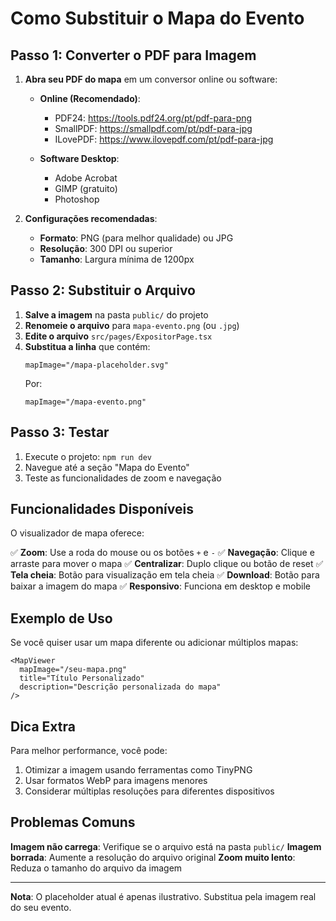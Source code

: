 # Como Substituir o Mapa do Evento

## Passo 1: Converter o PDF para Imagem

1. **Abra seu PDF do mapa** em um conversor online ou software:
   - **Online (Recomendado)**: 
     - PDF24: https://tools.pdf24.org/pt/pdf-para-png
     - SmallPDF: https://smallpdf.com/pt/pdf-para-jpg
     - ILovePDF: https://www.ilovepdf.com/pt/pdf-para-jpg
   
   - **Software Desktop**:
     - Adobe Acrobat
     - GIMP (gratuito)
     - Photoshop

2. **Configurações recomendadas**:
   - **Formato**: PNG (para melhor qualidade) ou JPG
   - **Resolução**: 300 DPI ou superior
   - **Tamanho**: Largura mínima de 1200px

## Passo 2: Substituir o Arquivo

1. **Salve a imagem** na pasta `public/` do projeto
2. **Renomeie o arquivo** para `mapa-evento.png` (ou `.jpg`)
3. **Edite o arquivo** `src/pages/ExpositorPage.tsx`
4. **Substitua a linha** que contém:
   ```tsx
   mapImage="/mapa-placeholder.svg"
   ```
   Por:
   ```tsx
   mapImage="/mapa-evento.png"
   ```

## Passo 3: Testar

1. Execute o projeto: `npm run dev`
2. Navegue até a seção "Mapa do Evento"
3. Teste as funcionalidades de zoom e navegação

## Funcionalidades Disponíveis

O visualizador de mapa oferece:

✅ **Zoom**: Use a roda do mouse ou os botões `+` e `-`
✅ **Navegação**: Clique e arraste para mover o mapa
✅ **Centralizar**: Duplo clique ou botão de reset
✅ **Tela cheia**: Botão para visualização em tela cheia
✅ **Download**: Botão para baixar a imagem do mapa
✅ **Responsivo**: Funciona em desktop e mobile

## Exemplo de Uso

Se você quiser usar um mapa diferente ou adicionar múltiplos mapas:

```tsx
<MapViewer 
  mapImage="/seu-mapa.png"
  title="Título Personalizado"
  description="Descrição personalizada do mapa"
/>
```

## Dica Extra

Para melhor performance, você pode:
1. Otimizar a imagem usando ferramentas como TinyPNG
2. Usar formatos WebP para imagens menores
3. Considerar múltiplas resoluções para diferentes dispositivos

## Problemas Comuns

**Imagem não carrega**: Verifique se o arquivo está na pasta `public/`
**Imagem borrada**: Aumente a resolução do arquivo original
**Zoom muito lento**: Reduza o tamanho do arquivo da imagem

---

**Nota**: O placeholder atual é apenas ilustrativo. Substitua pela imagem real do seu evento. 